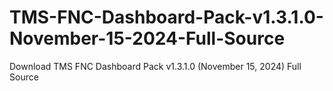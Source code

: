 # TMS-FNC-Dashboard-Pack-v1.3.1.0-November-15-2024-Full-Source
Download TMS FNC Dashboard Pack v1.3.1.0 (November 15, 2024) Full Source
